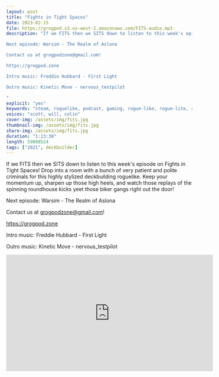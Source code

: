 ```yaml
---
layout: post
title: "Fights in Tight Spaces"
date: 2023-02-15
file: https://grogpod.s3.us-west-2.amazonaws.com/FITS-audio.mp3
description: "If we FITS then we SITS down to listen to this week's episode on Fights in Tight Spaces! Drop into a room with a bunch of very patient and polite criminals for this highly stylized deckbuilding roguelike. Keep your momentum up, sharpen up those high heels, and watch those replays of the spinning roundhouse kicks yeet those biker gangs right out the door!

Next episode: Warsim - The Realm of Aslona

Contact us at grogpodzone@gmail.com!

https://grogpod.zone

Intro music: Freddie Hubbard - First Light

Outro music: Kinetic Move - nervous_testpilot

"
explicit: "yes" 
keywords: "steam, roguelike, podcast, gaming, rogue-like, rogue-lite, roguelite"
voices: "scott, will, colin"
cover-img: /assets/img/fits.jpg
thumbnail-img: /assets/img/fits.jpg
share-img: /assets/img/fits.jpg
duration: "1:13:38"
length: 59008524 
tags: ["2021", deckbuilder]
---
```


If we FITS then we SITS down to listen to this week's episode on Fights in Tight Spaces! Drop into a room with a bunch of very patient and polite criminals for this highly stylized deckbuilding roguelike. Keep your momentum up, sharpen up those high heels, and watch those replays of the spinning roundhouse kicks yeet those biker gangs right out the door!

Next episode: Warsim - The Realm of Aslona

Contact us at grogpodzone@gmail.com!

https://grogpod.zone

Intro music: Freddie Hubbard - First Light

Outro music: Kinetic Move - nervous_testpilot 

<div class="embed-responsive embed-responsive-16by9">
<iframe width="560" height="315" src="https://www.youtube.com/embed/cUZS7l9NTeQ" title="YouTube video player" frameborder="0" allow="accelerometer; autoplay; clipboard-write; encrypted-media; gyroscope; picture-in-picture" allowfullscreen></iframe>
</div>

